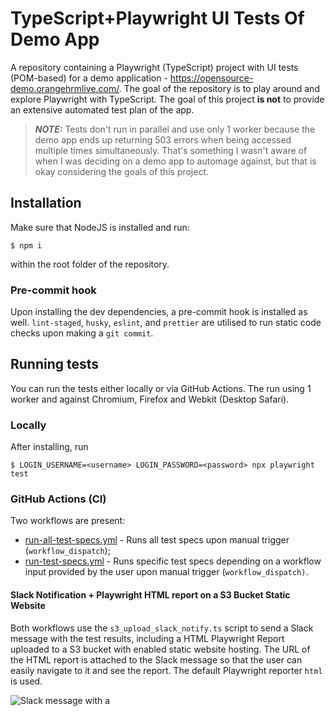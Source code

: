 # TypeScript+Playwright UI Tests Of Demo App

A repository containing a Playwright (TypeScript) project with UI tests (POM-based) for a demo application - https://opensource-demo.orangehrmlive.com/. The goal of the repository is to play around and explore Playwright with TypeScript. The goal of this project **is not** to provide an extensive automated test plan of the app.

> **_NOTE:_** Tests don't run in parallel and use only 1 worker because the demo app ends up returning 503 errors when being accessed multiple times simultaneously. That's something I wasn't aware of when I was deciding on a demo app to automage against, but that is okay considering the goals of this project.

## Installation

Make sure that NodeJS is installed and run:

    $ npm i

within the root folder of the repository.

### Pre-commit hook

Upon installing the dev dependencies, a pre-commit hook is installed as well. `lint-staged`, `husky`, `eslint`, and `prettier` are utilised to run 
static code checks upon making a `git commit`.

## Running tests

You can run the tests either locally or via GitHub Actions. The run using 1 worker and against Chromium, Firefox and Webkit (Desktop Safari).

### Locally

After installing, run

    $ LOGIN_USERNAME=<username> LOGIN_PASSWORD=<password> npx playwright test

### GitHub Actions (CI)

Two workflows are present:

* [run-all-test-specs.yml](https://github.com/nbaldzhiev/playwright-ts-orange-hrm/blob/main/.github/workflows/run-all-test-specs.yml) - Runs all test specs upon manual trigger (`workflow_dispatch`);
* [run-test-specs.yml](https://github.com/nbaldzhiev/playwright-ts-orange-hrm/blob/main/.github/workflows/run-test-specs.yml) - Runs specific test specs depending on a workflow input provided by the user upon manual trigger (`workflow_dispatch)`.

#### Slack Notification + Playwright HTML report on a S3 Bucket Static Website

Both workflows use the `s3_upload_slack_notify.ts` script to send a Slack message with the test results, including a HTML Playwright Report uploaded to a S3 bucket with enabled static website hosting. The URL of the HTML report is attached to the Slack message so that the user can easily navigate to it and see the report. The default Playwright reporter `html` is used.

![Slack message with a ](https://i.snipboard.io/pFXUEZ.jpg)
